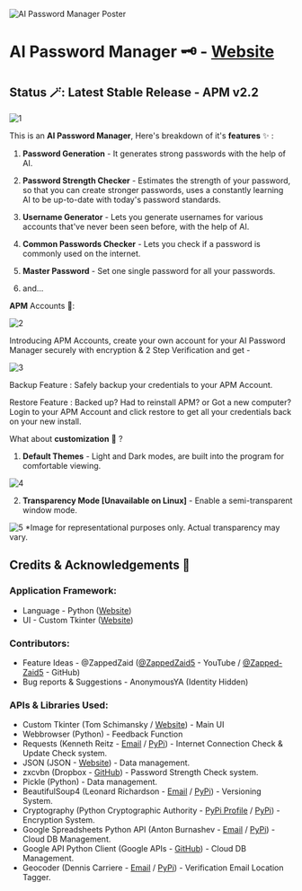 <meta name="google-site-verification" content="ljzq7r3BKLqCyDz9qpN8K7IIzU3QkEciv7zxI4xIfMk" />

![AI Password Manager Poster](https://github.com/user-attachments/assets/219fed00-f3f1-4a66-9cbc-c4ea146bd277)


# AI Password Manager 🗝️  -  [Website](https://AI-Password-Manager.github.io/)

## Status 🪄: Latest Stable Release - APM v2.2

![1](https://github.com/user-attachments/assets/aa530b07-7476-45a1-b99c-8b6c74313483)

This is an **AI Password Manager**, Here's breakdown of it's **features** ✨ : 

1) **Password Generation** - It generates strong passwords with the help of AI.

2) **Password Strength Checker** - Estimates the strength of your password, so that you can create stronger passwords, uses a constantly learning AI to be up-to-date with today's password standards.

3) **Username Generator** - Lets you generate usernames for various accounts that've never been seen before, with the help of AI.

4) **Common Passwords Checker** - Lets you check if a password is commonly used on the internet.

5) **Master Password** - Set one single password for all your passwords.

6) and...

**APM** Accounts 🧾:

![2](https://github.com/user-attachments/assets/2f220999-e7b4-4239-8d10-942d0839a67c)

Introducing APM Accounts, create your own account for your AI Password Manager securely with encryption & 2 Step Verification and get -

![3](https://github.com/user-attachments/assets/3949efb3-e2be-4956-9596-d076bb8478e0)

Backup Feature :
Safely backup your credentials to your APM Account.

Restore Feature :
Backed up? Had to reinstall APM? or Got a new computer? Login to your APM Account and click restore to get all your credentials back on your new install.

What about **customization** 🎨 ?

1) **Default Themes** - Light and Dark modes, are built into the program for comfortable viewing.

![4](https://github.com/user-attachments/assets/c090d8fa-fe7a-49a3-ad45-b5bcdc74efca)

2) **Transparency Mode [Unavailable on Linux]** - Enable a semi-transparent window mode.

![5](https://github.com/user-attachments/assets/36109785-61b9-4206-8855-67955a8624a0)
*Image for representational purposes only. Actual transparency may vary.

## Credits & Acknowledgements 🎉

### Application Framework:
 - Language - Python ([Website](https://www.python.org/))
 - UI - Custom Tkinter ([Website](https://customtkinter.tomschimansky.com/))
### Contributors:
 - Feature Ideas - @ZappedZaid ([@ZappedZaid5](https://www.youtube.com/@ZappedZaid5) - YouTube / [@Zapped-Zaid5](https://github.com/Zapped-Zaid5) - GitHub)
 - Bug reports & Suggestions - AnonymousYA (Identity Hidden)
### APIs & Libraries Used:
 - Custom Tkinter (Tom Schimansky / [Website](https://customtkinter.tomschimansky.com/)) - Main UI
 - Webbrowser (Python) - Feedback Function
 - Requests (Kenneth Reitz - [Email](me@kennethreitz.org) / [PyPi](https://pypi.org/project/requests/)) - Internet Connection Check & Update Check system.
 - JSON (JSON - [Website](https://www.json.org)) - Data management.
 - zxcvbn (Dropbox - [GitHub](https://github.com/dropbox/zxcvbn)) - Password Strength Check system.
 - Pickle (Python) - Data management.
 - BeautifulSoup4 (Leonard Richardson - [Email](leonardr@segfault.org) / [PyPi](https://pypi.org/project/beautifulsoup4/)) - Versioning System.
 - Cryptography (Python Cryptographic Authority - [PyPi Profile](https://pypi.org/org/pyca) / [PyPi](https://pypi.org/project/cryptography)) - Encryption System.
 - Google Spreadsheets Python API (Anton Burnashev - [Email](fuss.here@gmail.com) / [PyPi](https://pypi.org/project/gspread)) - Cloud DB Management.
 - Google API Python Client (Google APIs - [GitHub](https://github.com/googleapis/google-api-python-client)) - Cloud DB Management.
 - Geocoder (Dennis Carriere - [Email](carriere.denis@gmail.com) / [PyPi](https://pypi.org/project/geocoder)) - Verification Email Location Tagger.


